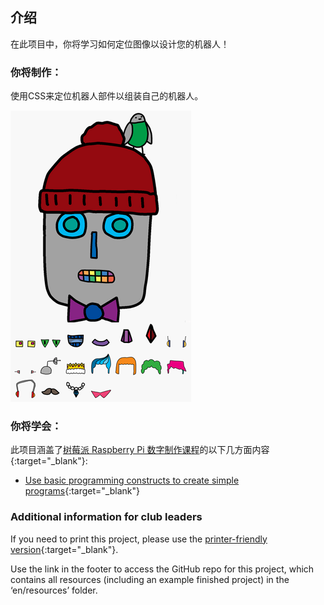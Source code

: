 ## 介绍

在此项目中，你将学习如何定位图像以设计您的机器人！

### 你将制作：

使用CSS来定位机器人部件以组装自己的机器人。

![screenshot](images/robot-final.png)

### 你将学会：

此项目涵盖了[树莓派 Raspberry Pi 数字制作课程](http://rpf.io/curriculum)的以下几方面内容{:target="_blank"}:

+ [Use basic programming constructs to create simple programs](https://www.raspberrypi.org/curriculum/programming/creator){:target="_blank"}

### Additional information for club leaders

If you need to print this project, please use the [printer-friendly version](https://projects.raspberrypi.org/en/projects/build-a-robot/print){:target="_blank"}.

Use the link in the footer to access the GitHub repo for this project, which contains all resources (including an example finished project) in the ‘en/resources’ folder.